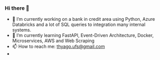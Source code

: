 ### Hi there 👋

- 🔭 I’m currently working on a bank in credit area using Python, Azure Databricks and a lot of SQL queries to integration many internal systems.
- 🌱 I’m currently learning FastAPI, Event-Driven Architecture, Docker, Microservices, AWS and Web Scraping
- 📫 How to reach me: thyago.ufs@gmail.com
- 
<!--
**thyagomanhaes/thyagomanhaes** is a ✨ _special_ ✨ repository because its `README.md` (this file) appears on your GitHub profile.

Here are some ideas to get you started:

- 🔭 I’m currently working on ...
- 🌱 I’m currently learning ...
- 👯 I’m looking to collaborate on ...
- 🤔 I’m looking for help with ...
- 💬 Ask me about ...
- 📫 How to reach me: ...
- 😄 Pronouns: ...
- ⚡ Fun fact: ...
-->
